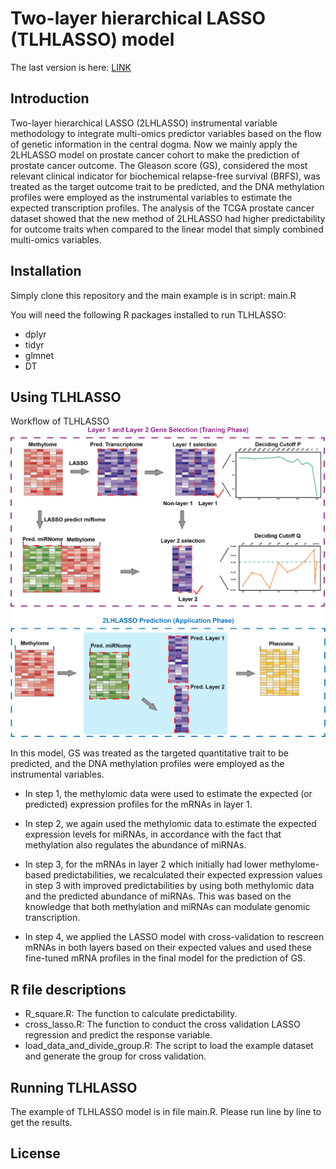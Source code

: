 # Two-layer hierarchical LASSO (TLHLASSO) model 

The last version is here: [LINK](https://github.com/YULEITSINGTAO/TLHLASSO)

## Introduction 

Two-layer hierarchical LASSO (2LHLASSO) instrumental variable methodology to integrate multi-omics predictor variables based on the flow of genetic information in the central dogma. Now we mainly apply the 2LHLASSO model on prostate cancer cohort to make the prediction of prostate cancer outcome. The Gleason score (GS), considered the most relevant clinical indicator for biochemical relapse-free survival (BRFS), was treated as the target outcome trait to be predicted, and the DNA methylation profiles were employed as the instrumental variables to estimate the expected transcription profiles. The analysis of the TCGA prostate cancer dataset showed that the new method of 2LHLASSO had higher predictability for outcome traits when compared to the linear model that simply combined multi-omics variables. 

## Installation 

Simply clone this repository and the main example is in script: main.R

You will need the following R packages installed to run TLHLASSO:
- dplyr
- tidyr
- glmnet
- DT

## Using TLHLASSO
Workflow of TLHLASSO
![image info](./Figure/github_workflow.png)

In this model, GS was treated as the targeted quantitative trait to be predicted, and the DNA methylation profiles were employed as the instrumental variables. 

- In step 1, the methylomic data were used to estimate the expected (or predicted) expression profiles for the mRNAs in layer 1. 

- In step 2, we again used the methylomic data to estimate the expected expression levels for miRNAs, in accordance with the fact that methylation also regulates the abundance of miRNAs. 

- In step 3, for the mRNAs in layer 2 which initially had lower methylome-based predictabilities, we recalculated their expected expression values in step 3 with improved predictabilities by using both methylomic data and the predicted abundance of miRNAs. This was based on the knowledge that both methylation and miRNAs can modulate genomic transcription. 

- In step 4, we applied the LASSO model with cross-validation to rescreen mRNAs in both layers based on their expected values and used these fine-tuned mRNA profiles in the final model for the prediction of GS. 

## R file descriptions
- R_square.R: The function to calculate predictability.
- cross_lasso.R: The function to conduct the cross validation LASSO regression and predict the response variable.
- load_data_and_divide_group.R: The script to load the example dataset and generate the group for cross validation.

## Running TLHLASSO
The example of TLHLASSO model is in file main.R. Please run line by line to get the results.

## License
